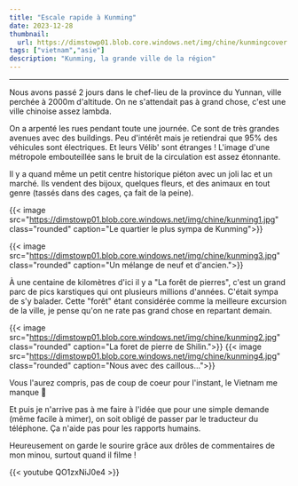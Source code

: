 ```yaml
---
title: "Escale rapide à Kunming"
date: 2023-12-28
thumbnail:
  url: https://dimstowp01.blob.core.windows.net/img/chine/kunmingcover.jpg
tags: ["vietnam","asie"]
description: "Kunming, la grande ville de la région"
---
```

---

Nous avons passé 2 jours dans le chef-lieu de la province du Yunnan, ville perchée à 2000m d'altitude. On ne s'attendait pas à grand chose, c'est une ville chinoise assez lambda.

On a arpenté les rues pendant toute une journée. Ce sont de très grandes avenues avec des buildings. Peu d'intérêt mais je retiendrai que 95% des véhicules sont électriques. Et leurs Vélib' sont étranges ! L'image d'une métropole embouteillée sans le bruit de la circulation est assez étonnante.

Il y a quand même un petit centre historique piéton avec un joli lac et un marché. Ils vendent des bijoux, quelques fleurs, et des animaux en tout genre (tassés dans des cages, ça fait de la peine).

{{< image src="https://dimstowp01.blob.core.windows.net/img/chine/kunming1.jpg" class="rounded" caption="Le quartier le plus sympa de Kunming">}}

{{< image src="https://dimstowp01.blob.core.windows.net/img/chine/kunming3.jpg" class="rounded" caption="Un mélange de neuf et d'ancien.">}}

À une centaine de kilomètres d'ici il y a "La forêt de pierres", c'est un grand parc de pics karstiques qui ont plusieurs millions d'années. C'était sympa de s'y balader.
Cette "forêt" étant considérée comme la meilleure excursion de la ville, je pense qu'on ne rate pas grand chose en repartant demain.

{{< image src="https://dimstowp01.blob.core.windows.net/img/chine/kunming2.jpg" class="rounded" caption="La foret de pierre de Shilin.">}}
{{< image src="https://dimstowp01.blob.core.windows.net/img/chine/kunming4.jpg" class="rounded" caption="Nous avec des caillous...">}}

Vous l'aurez compris, pas de coup de coeur pour l'instant, le Vietnam me manque 🙁

Et puis je n'arrive pas à me faire à l'idée que pour une simple demande (même facile à mimer), on soit obligé de passer par le traducteur du téléphone. Ça n'aide pas pour les rapports humains.

Heureusement on garde le sourire grâce aux drôles de commentaires de mon minou, surtout quand il filme !

{{< youtube QO1zxNiJ0e4 >}}

